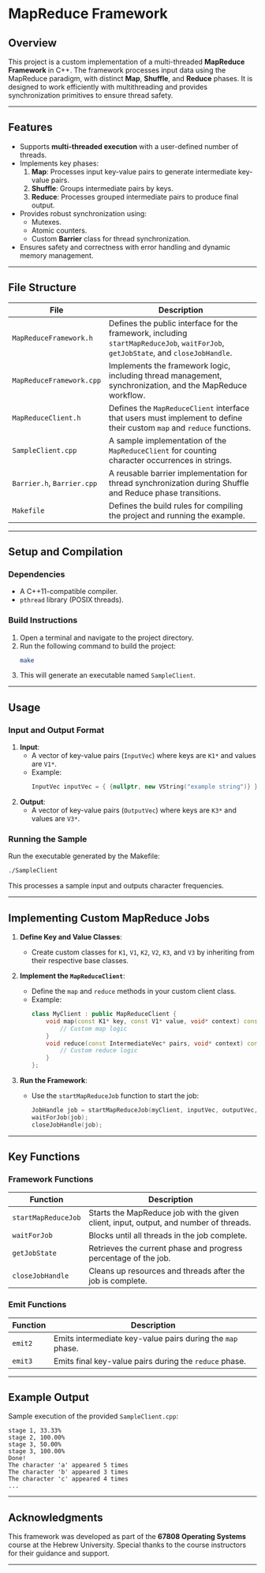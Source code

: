 # MapReduce Framework

## **Overview**
This project is a custom implementation of a multi-threaded **MapReduce Framework** in C++. The framework processes input data using the MapReduce paradigm, with distinct **Map**, **Shuffle**, and **Reduce** phases. It is designed to work efficiently with multithreading and provides synchronization primitives to ensure thread safety.

---

## **Features**
- Supports **multi-threaded execution** with a user-defined number of threads.
- Implements key phases:
    1. **Map**: Processes input key-value pairs to generate intermediate key-value pairs.
    2. **Shuffle**: Groups intermediate pairs by keys.
    3. **Reduce**: Processes grouped intermediate pairs to produce final output.
- Provides robust synchronization using:
    - Mutexes.
    - Atomic counters.
    - Custom **Barrier** class for thread synchronization.
- Ensures safety and correctness with error handling and dynamic memory management.

---

## **File Structure**

| **File**                 | **Description**                                                                                                                                       |
|--------------------------|-------------------------------------------------------------------------------------------------------------------------------------------------------|
| `MapReduceFramework.h`   | Defines the public interface for the framework, including `startMapReduceJob`, `waitForJob`, `getJobState`, and `closeJobHandle`.                     |
| `MapReduceFramework.cpp` | Implements the framework logic, including thread management, synchronization, and the MapReduce workflow.                                            |
| `MapReduceClient.h`      | Defines the `MapReduceClient` interface that users must implement to define their custom `map` and `reduce` functions.                               |
| `SampleClient.cpp`       | A sample implementation of the `MapReduceClient` for counting character occurrences in strings.                                                      |
| `Barrier.h`, `Barrier.cpp` | A reusable barrier implementation for thread synchronization during Shuffle and Reduce phase transitions.                                          |
| `Makefile`               | Defines the build rules for compiling the project and running the example.                                                                           |

---

## **Setup and Compilation**

### **Dependencies**
- A C++11-compatible compiler.
- `pthread` library (POSIX threads).

### **Build Instructions**
1. Open a terminal and navigate to the project directory.
2. Run the following command to build the project:
   ```bash
   make
   ```
3. This will generate an executable named `SampleClient`.

---

## **Usage**

### **Input and Output Format**
1. **Input**:
    - A vector of key-value pairs (`InputVec`) where keys are `K1*` and values are `V1*`.
    - Example:
      ```cpp
      InputVec inputVec = { {nullptr, new VString("example string")} };
      ```
2. **Output**:
    - A vector of key-value pairs (`OutputVec`) where keys are `K3*` and values are `V3*`.

### **Running the Sample**
Run the executable generated by the Makefile:
```bash
./SampleClient
```
This processes a sample input and outputs character frequencies.

---

## **Implementing Custom MapReduce Jobs**

1. **Define Key and Value Classes**:
    - Create custom classes for `K1`, `V1`, `K2`, `V2`, `K3`, and `V3` by inheriting from their respective base classes.

2. **Implement the `MapReduceClient`**:
    - Define the `map` and `reduce` methods in your custom client class.
    - Example:
      ```cpp
      class MyClient : public MapReduceClient {
          void map(const K1* key, const V1* value, void* context) const override {
              // Custom map logic
          }
          void reduce(const IntermediateVec* pairs, void* context) const override {
              // Custom reduce logic
          }
      };
      ```

3. **Run the Framework**:
    - Use the `startMapReduceJob` function to start the job:
      ```cpp
      JobHandle job = startMapReduceJob(myClient, inputVec, outputVec, numThreads);
      waitForJob(job);
      closeJobHandle(job);
      ```

---

## **Key Functions**

### **Framework Functions**
| Function                | Description                                                                                           |
|-------------------------|-------------------------------------------------------------------------------------------------------|
| `startMapReduceJob`     | Starts the MapReduce job with the given client, input, output, and number of threads.                 |
| `waitForJob`            | Blocks until all threads in the job complete.                                                        |
| `getJobState`           | Retrieves the current phase and progress percentage of the job.                                      |
| `closeJobHandle`        | Cleans up resources and threads after the job is complete.                                           |

### **Emit Functions**
| Function  | Description                                                                                   |
|-----------|-----------------------------------------------------------------------------------------------|
| `emit2`   | Emits intermediate key-value pairs during the `map` phase.                                   |
| `emit3`   | Emits final key-value pairs during the `reduce` phase.                                       |

---

## **Example Output**

Sample execution of the provided `SampleClient.cpp`:
```
stage 1, 33.33%
stage 2, 100.00%
stage 3, 50.00%
stage 3, 100.00%
Done!
The character 'a' appeared 5 times
The character 'b' appeared 3 times
The character 'c' appeared 4 times
...
```

---

## **Acknowledgments**
This framework was developed as part of the **67808 Operating Systems** course at the Hebrew University. Special thanks to the course instructors for their guidance and support.

---
